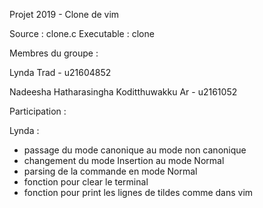
Projet 2019 - Clone de vim

Source : clone.c 
Executable : clone

Membres du groupe :

Lynda Trad - u21604852

Nadeesha Hatharasingha Koditthuwakku Ar - u2161052

Participation : 

Lynda : 
- passage du mode canonique au mode non canonique
- changement du mode Insertion au mode Normal
- parsing de la commande en mode Normal
- fonction pour clear le terminal
- fonction pour print les lignes de tildes comme dans vim
